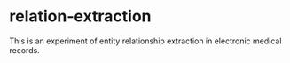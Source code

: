 # relation-extraction
This is an experiment of entity relationship extraction in electronic medical records.
